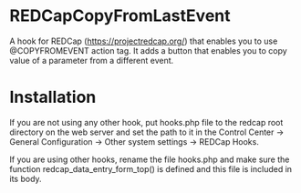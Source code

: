 # REDCapCopyFromLastEvent
A hook for REDCap (https://projectredcap.org/) that enables you to use @COPYFROMEVENT action tag. It adds a button that enables you to copy value of a parameter from a different event.

# Installation
If you are not using any other hook, put hooks.php file to the redcap root directory on the web server and set the path to it in the Control Center -> General Configuration -> Other system settings -> REDCap Hooks.

If you are using other hooks, rename the file hooks.php and make sure the function redcap_data_entry_form_top() is defined and this file is included in its body.
